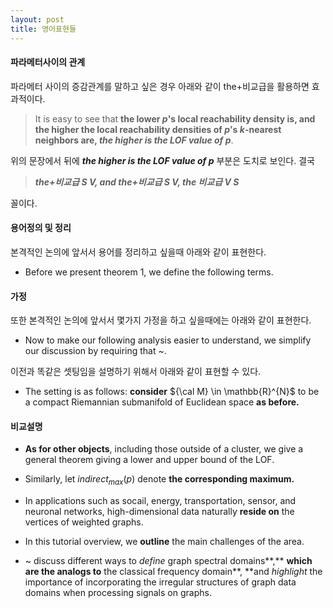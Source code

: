 ```yaml
---
layout: post
title: 영어표현들
---
```


#### 파라메터사이의 관계

파라메터 사이의 증감관계를 말하고 싶은 경우 아래와 같이 the+비교급을 활용하면 효과적이다.  

> It is easy to see that **the lower $p$'s local reachability density is, and the higher the local reachability densities of $p$'s $k$-nearest neighbors are, *the higher is the LOF value of $p$***. 

위의 문장에서 뒤에 ***the higher is the LOF value of $p$*** 부분은 도치로 보인다. 결국 

> ***the+비교급 S V, and the+비교급 S V, the 비교급 V S***

꼴이다. 

#### 용어정의 및 정리

본격적인 논의에 앞서서 용어를 정리하고 싶을때 아래와 같이 표현한다. 
- Before we present theorem 1, we define the following terms. 

#### 가정 

또한 본격적인 논의에 앞서서 몇가지 가정을 하고 싶을때에는 아래와 같이 표현한다. 
- Now to make our following analysis easier to understand, we simplify our discussion by requiring that ~. 

이전과 똑같은 셋팅임을 설명하기 위해서 아래와 같이 표현할 수 있다. 
- The setting is as follows: **consider** ${\cal M} \in \mathbb{R}^{N}$ to be a compact Riemannian submanifold of Euclidean space **as before.**  


#### 비교설명 

- **As for other objects**, including those outside of a cluster, we give a general theorem giving a lower and upper bound of the LOF. 

- Similarly, let $indirect_{max}(p)$ denote **the corresponding maximum.**


- In applications such as socail, energy, transportation, sensor, and neuronal networks, high-dimensional data naturally **reside on** the vertices of weighted graphs. 

- In this tutorial overview, we **outline** the main challenges of the area. 

- ~ discuss different ways to *define* graph spectral domains**,** **which are the analogs to** the classical frequency domain**, **and *highlight* the importance of incorporating the irregular structures of graph data domains when processing signals on graphs. 











